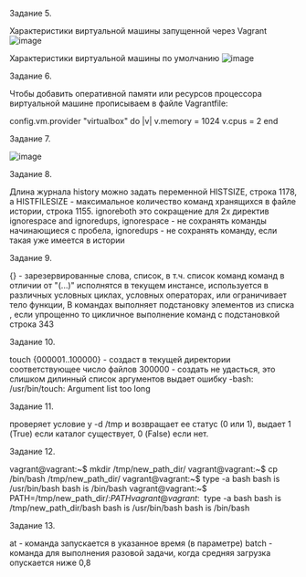 Задание 5.

Характеристики виртуальной машины запущенной через Vagrant
![image](https://user-images.githubusercontent.com/60341565/141510832-e525d96e-eabb-4e59-ae35-b7ff1747a4be.png)

Характеристики виртуальной машины по умолчанию
![image](https://user-images.githubusercontent.com/60341565/141511269-50a0c136-6a1b-411e-bd0b-484803d5b4ca.png)

Задание 6.

Чтобы добавить оперативной памяти или ресурсов процессора виртуальной машине прописываем в файле Vagrantfile:

config.vm.provider "virtualbox" do |v|
  v.memory = 1024
  v.cpus = 2
end

Задание 7.

![image](https://user-images.githubusercontent.com/60341565/141514211-be594e29-c674-4e81-ae76-29a11ccc752c.png)

Задание 8.

  Длина журнала history можно задать переменной HISTSIZE, строка 1178, а HISTFILESIZE - максимальное количество команд хранящихся в файле истории, строка 1155.
  ignoreboth это сокращение для 2х директив ignorespace and ignoredups, 
    ignorespace - не сохранять команды начинающиеся с пробела, 
    ignoredups - не сохранять команду, если такая уже имеется в истории

Задание 9.

{} - зарезервированные слова, список, в т.ч. список команд команд в отличии от "(...)" исполнятся в текущем инстансе, 
используется в различных условных циклах, условных операторах, или ограничивает тело функции, 
В командах выполняет подстановку элементов из списка , если упрощенно то  цикличное выполнение команд с подстановкой 
строка 343

Задание 10.

touch {000001..100000} - создаст в текущей директории соответствующее число файлов
300000 - создать не удасться, это слишком дилинный список аргументов
выдает ошибку -bash: /usr/bin/touch: Argument list too long

Задание 11.

проверяет условие у -d /tmp и возвращает ее статус (0 или 1), выдает 1 (True) если каталог существует, 0 (False) если нет.

Задание 12.

   vagrant@vagrant:~$ mkdir /tmp/new_path_dir/
   vagrant@vagrant:~$ cp /bin/bash /tmp/new_path_dir/
   vagrant@vagrant:~$ type -a bash
   bash is /usr/bin/bash
   bash is /bin/bash
   vagrant@vagrant:~$ PATH=/tmp/new_path_dir/:$PATH
   vagrant@vagrant:~$ type -a bash
   bash is /tmp/new_path_dir/bash
   bash is /usr/bin/bash
   bash is /bin/bash

Задание 13.

  at - команда запускается в указанное время (в параметре)
  batch - команда для выполнения разовой задачи, когда средняя загрузка опускается ниже 0,8
